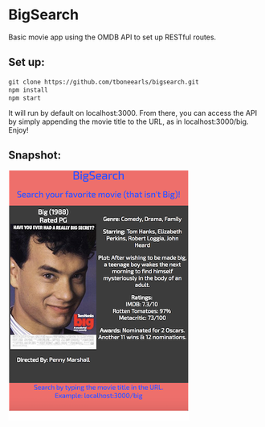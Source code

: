 # BigSearch
Basic movie app using the OMDB API to set up RESTful routes.

## Set up:
~~~~
git clone https://github.com/tboneearls/bigsearch.git
npm install
npm start
~~~~

It will run by default on localhost:3000. From there, you can access the API by simply appending the movie title to the URL, as in localhost:3000/big. Enjoy!

## Snapshot:
![Snapshot](public/snapshot.png)